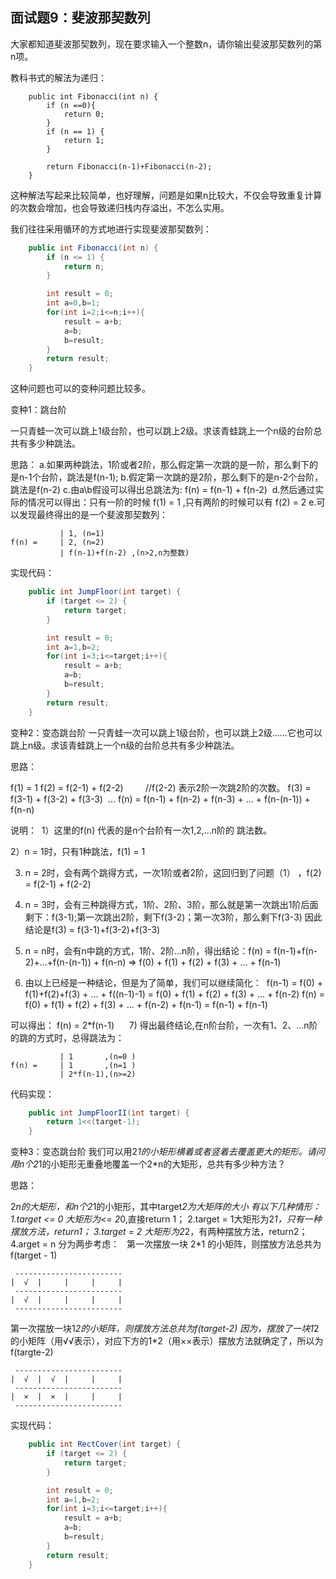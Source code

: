 ## 面试题9：斐波那契数列

大家都知道斐波那契数列，现在要求输入一个整数n，请你输出斐波那契数列的第n项。

教科书式的解法为递归：
```
    public int Fibonacci(int n) {
        if (n ==0){
            return 0;
        }
        if (n == 1) {
            return 1;
        }

        return Fibonacci(n-1)+Fibonacci(n-2);
    }
```

这种解法写起来比较简单，也好理解，问题是如果n比较大，不仅会导致重复计算的次数会增加，也会导致递归栈内存溢出，不怎么实用。

我们往往采用循环的方式地进行实现斐波那契数列：
```java
    public int Fibonacci(int n) {
        if (n <= 1) {
            return n;
        }

        int result = 0;
        int a=0,b=1;
        for(int i=2;i<=n;i++){
            result = a+b;
            a=b;
            b=result;
        }
        return result;
    }

```

这种问题也可以的变种问题比较多。

变种1：跳台阶

一只青蛙一次可以跳上1级台阶，也可以跳上2级。求该青蛙跳上一个n级的台阶总共有多少种跳法。

思路：
a.如果两种跳法，1阶或者2阶，那么假定第一次跳的是一阶，那么剩下的是n-1个台阶，跳法是f(n-1);
b.假定第一次跳的是2阶，那么剩下的是n-2个台阶，跳法是f(n-2)
c.由a\b假设可以得出总跳法为: f(n) = f(n-1) + f(n-2) 
d.然后通过实际的情况可以得出：只有一阶的时候 f(1) = 1 ,只有两阶的时候可以有 f(2) = 2
e.可以发现最终得出的是一个斐波那契数列：

```
           | 1, (n=1)
f(n) =     | 2, (n=2)
           | f(n-1)+f(n-2) ,(n>2,n为整数)
```

实现代码：
```java
    public int JumpFloor(int target) {
        if (target <= 2) {
            return target;
        }

        int result = 0;
        int a=1,b=2;
        for(int i=3;i<=target;i++){
            result = a+b;
            a=b;
            b=result;
        }
        return result;
    }
```


变种2：变态跳台阶
一只青蛙一次可以跳上1级台阶，也可以跳上2级……它也可以跳上n级。求该青蛙跳上一个n级的台阶总共有多少种跳法。

思路：

f(1) = 1
f(2) = f(2-1) + f(2-2)         //f(2-2) 表示2阶一次跳2阶的次数。
f(3) = f(3-1) + f(3-2) + f(3-3) 
...
f(n) = f(n-1) + f(n-2) + f(n-3) + ... + f(n-(n-1)) + f(n-n) 
 

说明： 
1）这里的f(n) 代表的是n个台阶有一次1,2,...n阶的 跳法数。

2）n = 1时，只有1种跳法，f(1) = 1

3) n = 2时，会有两个跳得方式，一次1阶或者2阶，这回归到了问题（1） ，f(2) = f(2-1) + f(2-2) 

4) n = 3时，会有三种跳得方式，1阶、2阶、3阶，那么就是第一次跳出1阶后面剩下：f(3-1);第一次跳出2阶，剩下f(3-2)；第一次3阶，那么剩下f(3-3)
因此结论是f(3) = f(3-1)+f(3-2)+f(3-3)

5) n = n时，会有n中跳的方式，1阶、2阶...n阶，得出结论：f(n) = f(n-1)+f(n-2)+...+f(n-(n-1)) + f(n-n) => f(0) + f(1) + f(2) + f(3) + ... + f(n-1)


6) 由以上已经是一种结论，但是为了简单，我们可以继续简化：
 f(n-1) = f(0) + f(1)+f(2)+f(3) + ... + f((n-1)-1) = f(0) + f(1) + f(2) + f(3) + ... + f(n-2)
f(n) = f(0) + f(1) + f(2) + f(3) + ... + f(n-2) + f(n-1) = f(n-1) + f(n-1)

可以得出：
f(n) = 2*f(n-1)
    
7) 得出最终结论,在n阶台阶，一次有1、2、...n阶的跳的方式时，总得跳法为：
```
           | 1       ,(n=0 ) 
f(n) =     | 1       ,(n=1 )
           | 2*f(n-1),(n>=2)
```


代码实现：
```java
    public int JumpFloorII(int target) {
        return 1<<(target-1);
    }
```

变种3：变态跳台阶
我们可以用2*1的小矩形横着或者竖着去覆盖更大的矩形。请问用n个2*1的小矩形无重叠地覆盖一个2*n的大矩形，总共有多少种方法？

思路：


2*n的大矩形，和n个2*1的小矩形，其中target*2为大矩阵的大小
有以下几种情形：
1.target <= 0 大矩形为<= 2*0,直接return 1；
2.target = 1大矩形为2*1，只有一种摆放方法，return1；
3.target = 2 大矩形为2*2，有两种摆放方法，return2；
4.arget = n 分为两步考虑：
 
第一次摆放一块 2*1 的小矩阵，则摆放方法总共为f(target - 1)
```
 ------------------------
|  √  |     |     |     |
 ------------------------
|  √  |     |     |     |
 ------------------------
```

第一次摆放一块1*2的小矩阵，则摆放方法总共为f(target-2)
因为，摆放了一块1*2的小矩阵（用√√表示），对应下方的1*2（用××表示）摆放方法就确定了，所以为f(targte-2)

```
 ------------------------
|  √  |  √  |     |     |
 ------------------------
|  ×  |  ×  |     |     |
 ------------------------
```

实现代码：
```java
    public int RectCover(int target) {
        if (target <= 2) {
            return target;
        }

        int result = 0;
        int a=1,b=2;
        for(int i=3;i<=target;i++){
            result = a+b;
            a=b;
            b=result;
        }
        return result;
    }
```


